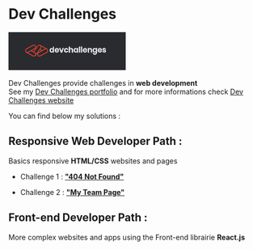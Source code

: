# Dev Challenges

![](logo-dev-challenges.png)

Dev Challenges provide challenges in **web development**   
See my [Dev Challenges portfolio](https://portfolio.devchallenges.io/zathio) and for more informations check [Dev Challenges website](https://devchallenges.io/)

You can find below my solutions :

## Responsive Web Developer Path :

Basics responsive **HTML/CSS** websites and pages

- Challenge 1 : [**"404 Not Found"**](https://github.com/zathio/dev-challenges/tree/master/responsive-path/404-not-found)

- Challenge 2 : [**"My Team Page"**](https://github.com/zathio/dev-challenges/tree/master/responsive-path/my-team-page)

## Front-end Developer Path :

More complex websites and apps using the Front-end librairie **React.js**